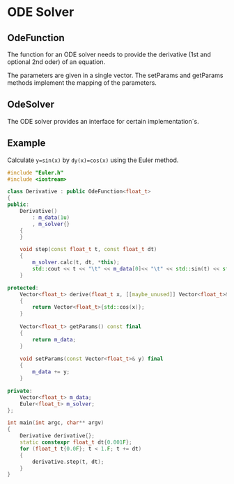 # ODE Solver

## OdeFunction

The function for an ODE solver needs to provide the derivative (1st and optional 2nd oder) of an equation.

The parameters are given in a single vector. The setParams and getParams methods implement the mapping of the parameters. 

## OdeSolver

The ODE solver provides an interface for certain implementation´s. 

## Example

Calculate `y=sin(x)` by `dy(x)=cos(x)` using the Euler method. 

```cpp
#include "Euler.h"
#include <iostream>

class Derivative : public OdeFunction<float_t>
{
public:
    Derivative()
        : m_data(1u)
        , m_solver{}
    {
    }

    void step(const float_t t, const float_t dt)
    {
        m_solver.calc(t, dt, *this);
        std::cout << t << "\t" << m_data[0]<< "\t" << std::sin(t) << std::endl;
    }

protected:
    Vector<float_t> derive(float_t x, [[maybe_unused]] Vector<float_t>& y) final
    {
        return Vector<float_t>{std::cos(x)};
    }
    
    Vector<float_t> getParams() const final
    {
        return m_data;
    }
    
    void setParams(const Vector<float_t>& y) final
    {
        m_data += y;
    }

private:
    Vector<float_t> m_data;
    Euler<float_t> m_solver;
};

int main(int argc, char** argv)
{
    Derivative derivative{};
    static constexpr float_t dt{0.001F};
    for (float_t t{0.0F}; t < 1.F; t += dt)
    {
        derivative.step(t, dt);
    }
}
```
